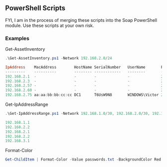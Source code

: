 ## PowerShell Scripts
FYI, I am in the process of merging these scripts into the Soap PowerShell module. Use these scripts at your own risk.

### Examples

Get-AssetInventory
```powershell
.\Get-AssetInventory.ps1 -Network 192.168.2.0/24

IpAddress    MacAddress        HostName SerialNumber   UserName       FirstSeen        LastSeen
---------    ----------        -------- ------------   --------       ---------        --------
192.168.2.1  -                 -        -              -              2020-12-31 17:44 2021-01-01 09:30
192.168.2.3  -                 -        -              -              2021-01-01 09:14 2021-01-01 09:14                                       
192.168.2.57 -                 -        -              -              2020-12-31 17:44 2021-01-01 09:30
192.168.2.60 -                 -        -              -              2021-01-01 09:33 2021-01-01 09:30                             
192.168.2.75 aa:aa:bb:bb:cc:cc DC1      T6UsW9N8       WINDOWS\Victor 2020-12-31 17:44 2021-01-01 09:30
```

Get-IpAddressRange
```powershell
.\Get-IpAddressRange.ps1 -Network 192.168.1.0/30, 192.168.2.0/30, 192.168.3.1/32

192.168.1.1
192.168.2.2
192.168.2.1
192.168.2.2
192.168.3.1
```

Format-Color
```powershell
Get-ChildItem | Format-Color -Value passwords.txt -BackgroundColor Red -ForegroundColor White
```
